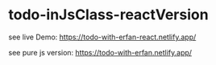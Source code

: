 # todo-inJsClass-reactVersion
see live Demo: https://todo-with-erfan-react.netlify.app/

see pure js version: https://todo-with-erfan.netlify.app/
